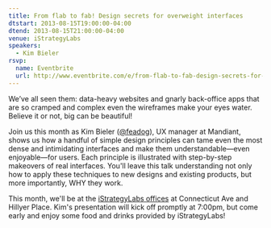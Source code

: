 ```yaml
---
title: From flab to fab! Design secrets for overweight interfaces
dtstart: 2013-08-15T19:00:00-04:00
dtend: 2013-08-15T21:00:00-04:00
venue: iStrategyLabs
speakers:
  - Kim Bieler
rsvp:
  name: Eventbrite
  url: http://www.eventbrite.com/e/from-flab-to-fab-design-secrets-for-overweight-interfaces-tickets-7122009121
---
```


We’ve all seen them: data-heavy websites and gnarly back-office apps that are so cramped and complex even the wireframes make your eyes water. Believe it or not, big can be beautiful!

Join us this month as Kim Bieler ([@feadog](https://twitter.com/feadog)), UX manager at Mandiant, shows us how a handful of simple design principles can tame even the most dense and intimidating interfaces and make them understandable—even enjoyable—for users. Each principle is illustrated with step-by-step makeovers of real interfaces. You'll leave this talk understanding not only how to apply these techniques to new designs and existing products, but more importantly, WHY they work.

This month, we'll be at the [iStrategyLabs offices](https://www.google.com/maps?q=1630+Connecticut+Ave+NW,+Washington,+DC+20009&hl=en&sll=38.003385,-79.420925&sspn=10.494296,11.590576&hnear=1630+Connecticut+Ave+NW,+Washington,+District+of+Columbia+20009&t=m&z=17) at Connecticut Ave and Hillyer Place. Kim's presentation will kick off promptly at 7:00pm, but come early and enjoy some food and drinks provided by iStrategyLabs!